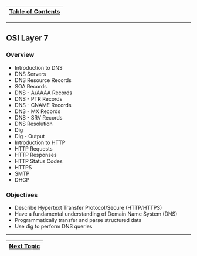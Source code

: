 |[Table of Contents](/00-Table-of-Contents.md)|
|---|

---

## OSI Layer 7

### Overview

* Introduction to DNS
* DNS Servers
* DNS Resource Records
* SOA Records
* DNS - A/AAAA Records
* DNS - PTR Records 
* DNS - CNAME Records
* DNS - MX Records
* DNS - SRV Records
* DNS Resolution
* Dig
* Dig - Output
* Introduction to HTTP
* HTTP Requests
* HTTP Responses
* HTTP Status Codes
* HTTPS
* SMTP
* DHCP

### Objectives

* Describe Hypertext Transfer Protocol/Secure \(HTTP/HTTPS\)
* Have a fundamental understanding of Domain Name System \(DNS\)
* Programmatically transfer and parse structured data
* Use dig to perform DNS queries

---

|[Next Topic](/07-osi-layer-7/intro-to-dns.md)|
|---|
